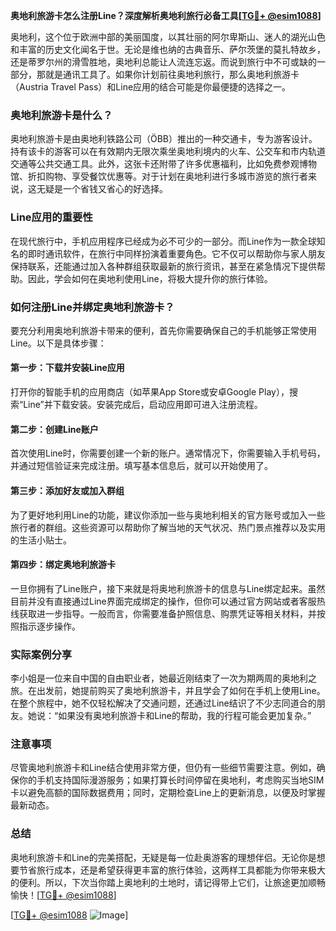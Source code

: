 **奥地利旅游卡怎么注册Line？深度解析奥地利旅行必备工具[[TG💪+ @esim1088](https://t.me/s/esim1088)]**

奥地利，这个位于欧洲中部的美丽国度，以其壮丽的阿尔卑斯山、迷人的湖光山色和丰富的历史文化闻名于世。无论是维也纳的古典音乐、萨尔茨堡的莫扎特故乡，还是蒂罗尔州的滑雪胜地，奥地利总能让人流连忘返。而说到旅行中不可或缺的一部分，那就是通讯工具了。如果你计划前往奥地利旅行，那么奥地利旅游卡（Austria Travel Pass）和Line应用的结合可能是你最便捷的选择之一。

### 奥地利旅游卡是什么？

奥地利旅游卡是由奥地利铁路公司（ÖBB）推出的一种交通卡，专为游客设计。持有该卡的游客可以在有效期内无限次乘坐奥地利境内的火车、公交车和市内轨道交通等公共交通工具。此外，这张卡还附带了许多优惠福利，比如免费参观博物馆、折扣购物、享受餐饮优惠等。对于计划在奥地利进行多城市游览的旅行者来说，这无疑是一个省钱又省心的好选择。

### Line应用的重要性

在现代旅行中，手机应用程序已经成为必不可少的一部分。而Line作为一款全球知名的即时通讯软件，在旅行中同样扮演着重要角色。它不仅可以帮助你与家人朋友保持联系，还能通过加入各种群组获取最新的旅行资讯，甚至在紧急情况下提供帮助。因此，学会如何在奥地利使用Line，将极大提升你的旅行体验。

### 如何注册Line并绑定奥地利旅游卡？

要充分利用奥地利旅游卡带来的便利，首先你需要确保自己的手机能够正常使用Line。以下是具体步骤：

#### 第一步：下载并安装Line应用
打开你的智能手机的应用商店（如苹果App Store或安卓Google Play），搜索“Line”并下载安装。安装完成后，启动应用即可进入注册流程。

#### 第二步：创建Line账户
首次使用Line时，你需要创建一个新的账户。通常情况下，你需要输入手机号码，并通过短信验证来完成注册。填写基本信息后，就可以开始使用了。

#### 第三步：添加好友或加入群组
为了更好地利用Line的功能，建议你添加一些与奥地利相关的官方账号或加入一些旅行者的群组。这些资源可以帮助你了解当地的天气状况、热门景点推荐以及实用的生活小贴士。

#### 第四步：绑定奥地利旅游卡
一旦你拥有了Line账户，接下来就是将奥地利旅游卡的信息与Line绑定起来。虽然目前并没有直接通过Line界面完成绑定的操作，但你可以通过官方网站或者客服热线获取进一步指导。一般而言，你需要准备护照信息、购票凭证等相关材料，并按照指示逐步操作。

### 实际案例分享

李小姐是一位来自中国的自由职业者，她最近刚结束了一次为期两周的奥地利之旅。在出发前，她提前购买了奥地利旅游卡，并且学会了如何在手机上使用Line。在整个旅程中，她不仅轻松解决了交通问题，还通过Line结识了不少志同道合的朋友。她说：“如果没有奥地利旅游卡和Line的帮助，我的行程可能会更加复杂。”

### 注意事项

尽管奥地利旅游卡和Line结合使用非常方便，但仍有一些细节需要注意。例如，确保你的手机支持国际漫游服务；如果打算长时间停留在奥地利，考虑购买当地SIM卡以避免高额的国际数据费用；同时，定期检查Line上的更新消息，以便及时掌握最新动态。

### 总结

奥地利旅游卡和Line的完美搭配，无疑是每一位赴奥游客的理想伴侣。无论你是想要节省旅行成本，还是希望获得更丰富的旅行体验，这两样工具都能为你带来极大的便利。所以，下次当你踏上奥地利的土地时，请记得带上它们，让旅途更加顺畅愉快！[[TG💪+ @esim1088](https://t.me/s/esim1088)]

[[TG💪+ @esim1088](https://t.me/s/esim1088) ![Image](https://i.postimg.cc/4NQfJmqS/Snipaste-2025-05-13-00-14-12.png)]